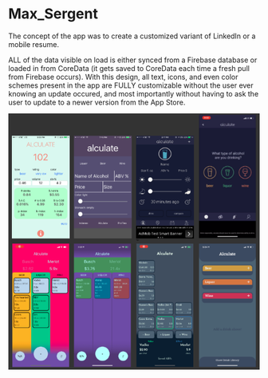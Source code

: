 # Max_Sergent
The concept of the app was to create a customized variant of LinkedIn or a mobile resume. 

ALL of the data visible on load is either synced from a Firebase database or loaded in from CoreData (it gets saved to CoreData each time a fresh pull from Firebase occurs). With this design, all text, icons, and even color schemes present in the app are FULLY customizable without the user ever knowing an update occured, and most importantly without having to ask the user to update to a newer version from the App Store.

![DesignChanges](https://github.com/maxrgnt/Alculate/blob/master/DesignChanges.png)
